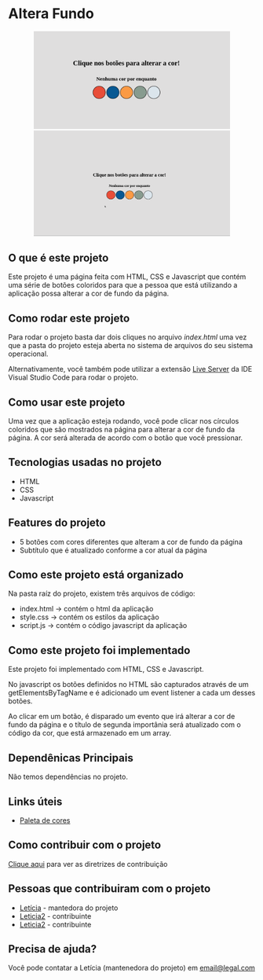 # Altera Fundo
<p align="center">
<img src="./imagens/imagem1.png" alt="Tela Inicial" width="400px"></img>
<img src="./imagens/capa.gif" alt="Aplicação funcionando" width="400px"></img>
</p>


## O que é este projeto
Este projeto é uma página feita com HTML, CSS e Javascript que contém uma série de botões coloridos para que a pessoa que está utilizando a aplicação possa alterar a cor de fundo da página.

## Como rodar este projeto
Para rodar o projeto basta dar dois cliques no arquivo *index.html* uma vez que a pasta do projeto esteja aberta no sistema de arquivos do seu sistema operacional.

Alternativamente, você também pode utilizar a extensão [Live Server](https://marketplace.visualstudio.com/items?itemName=ritwickdey.LiveServer) da IDE Visual Studio Code para rodar o projeto.

## Como usar este projeto
Uma vez que a aplicação esteja rodando, você pode clicar nos círculos coloridos que são mostrados na página para alterar a cor de fundo da página. A cor será alterada de acordo com o botão que você pressionar.

## Tecnologias usadas no projeto
- HTML
- CSS
- Javascript

## Features do projeto
- 5 botões com cores diferentes que alteram a cor de fundo da página
- Subtítulo que é atualizado conforme a cor atual da página

## Como este projeto está organizado
Na pasta raíz do projeto, existem três arquivos de código:
- index.html -> contém o html da aplicação
- style.css -> contém os estilos da aplicação
- script.js -> contém o código javascript da aplicação

## Como este projeto foi implementado
Este projeto foi implementado com HTML, CSS e Javascript.

No javascript os botões definidos no HTML são capturados através de um getElementsByTagName e é adicionado um event listener a cada um desses botões.

Ao clicar em um botão, é disparado um evento que irá alterar a cor de fundo da página e o título de segunda importânia será atualizado com o código da cor, que está armazenado em um array.

## Dependênicas Principais
Não temos dependências no projeto.

## Links úteis
- [Paleta de cores](https://coolors.co/palette/d94e33-2c5697-ed9b33-8a9b8e-2d2926-f4e5de-dde5ed-f8f1e0-d7d2cb-dfdede)

## Como contribuir com o projeto
[Clique aqui](./CONTRIBUTING.md) para ver as diretrizes de contribuição

## Pessoas que contribuiram com o projeto
- [Letícia](github.com/lelepg) - mantedora do projeto
- [Leticia2](github.com/lelepg) - contribuinte
- [Leticia2](github.com/lelepg) - contribuinte

## Precisa de ajuda?
Você pode contatar a Letícia (mantenedora do projeto) em email@legal.com
